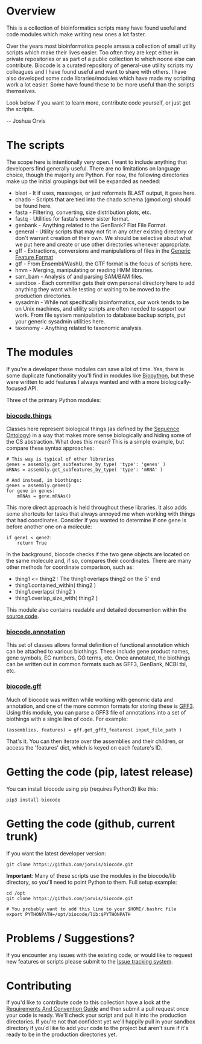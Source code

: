 # Overview

This is a collection of bioinformatics scripts many have found useful and code modules which make writing new ones a lot faster.

Over the years most bioinformatics people amass a collection of small utility scripts 
which make their lives easier. Too often they are kept either in private repositories 
or as part of a public collection to which noone else can contribute. Biocode is a 
curated repository of general-use utility scripts my colleagues and I have found 
useful and want to share with others. I have also developed some code libraries/modules
which have made my scripting work a lot easier. Some have found these to be more
useful than the scripts themselves.

Look below if you want to learn more, contribute code yourself, or just get the 
scripts.

-- Joshua Orvis

# The scripts

The scope here is intentionally very open. I want to include anything that developers 
find generally useful. There are no limitations on language choice, though the majority are Python. For now, the following directories make up the initial groupings but will be expanded as needed:

- blast - It if uses, massages, or just reformats BLAST output, it goes here.
- chado - Scripts that are tied into the chado schema (gmod.org) should be found here.
- fasta - Filtering, converting, size distribution plots, etc.
- fastq - Utilities for fasta's newer sister format.
- genbank - Anything related to the GenBank? Flat File Format.
- general - Utility scripts that may not fit in any other existing directory or don't 
  warrant creation of their own. We should be selective about what we put here and 
  create or use other directories whenever appropriate.
- gff - Extractions, conversions and manipulations of files in the [Generic Feature 
  Format](http://sequenceontology.org/gff3.shtml)
- gtf - From Ensembl/WashU, the GTF format is the focus of scripts here.
- hmm - Merging, manipulating or reading HMM libraries.
- sam_bam - Analysis of and parsing SAM/BAM files.
- sandbox - Each committer gets their own personal directory here to add anything they 
  want while testing or waiting to be moved to the production directories.
- sysadmin - While not specifically bioinformatics, our work tends to be on Unix machines, 
  and utility scripts are often needed to support our work. From file system 
  manipulation to database backup scripts, put your generic sysadmin utilities here.
- taxonomy - Anything related to taxonomic analysis.

# The modules

If you're a developer these modules can save a lot of time.  Yes, there is some duplicate functionality you'll find in modules like [Biopython](http://biopython.org/wiki/Main_Page), but these were written to add features I always wanted and with a more biologically-focused API.  

Three of the primary Python modules:

### [biocode.things](https://github.com/jorvis/biocode/blob/master/lib/biocode/things.py)

Classes here represent biological things (as defined by the [Sequence Ontology](http://sequenceontology.org/)) in a way that makes more sense biologically and hiding some of the CS abstraction.  What does this mean?  This is a simple example, but compare these syntax approaches:

```
# This way is typical of other libraries
genes = assembly.get_subfeatures_by_type( 'type': 'genes' )
mRNAs = assembly.get_subfeatures_by_type( 'type': 'mRNA' )

# And instead, in biothings:
genes = assembly.genes()
for gene in genes:
    mRNAs = gene.mRNAs()
```

This more direct approach is held throughout these libraries.  It also adds some shortcuts for tasks that always annoyed me when working with things that had coordinates.  Consider if you wanted to determine if one gene is before another one on a molecule:

```
if gene1 < gene2:
    return True
```

In the background, biocode checks if the two gene objects are located on the same molecule and, if so, compares their coordinates.  There are many other methods for coordinate comparison, such as:

- thing1 <= thing2 : The thing1 overlaps thing2 on the 5' end
- thing1.contained_within( thing2 )
- thing1.overlaps( thing2 )
- thing1.overlap_size_with( thing2 )

This module also contains readable and detailed documention within the [source code](https://github.com/jorvis/biocode/blob/master/lib/biocode/things.py).

### [biocode.annotation](https://github.com/jorvis/biocode/blob/master/lib/biocode/annotation.py)

This set of classes allows formal definition of functional annotation which can be attached to various biothings.  These include gene product names, gene symbols, EC numbers, GO terms, etc.  Once annotated, the biothings can be written out in common formats such as GFF3, GenBank, NCBI tbl, etc.

### [biocode.gff](https://github.com/jorvis/biocode/blob/master/lib/biocode/gff.py)

Much of biocode was written while working with genomic data and annotation, and one of the more common formats for storing these is [GFF3](http://sequenceontology.org/resources/gff3.html).   Using this module, you can parse a GFF3 file of annotations into a set of biothings with a single line of code.  For example:

```
(assemblies, features) = gff.get_gff3_features( input_file_path )
```

That's it.  You can then iterate over the assemblies and their children, or access the 'features' dict, which is keyed on each feature's ID.


# Getting the code (pip, latest release)

You can install biocode using pip (requires Python3) like this:
```
pip3 install biocode
```

# Getting the code (github, current trunk)

If you want the latest developer version:
```
git clone https://github.com/jorvis/biocode.git
```

**Important**:  Many of these scripts use the modules in the biocode/lib directory, so you'll need to point Python to them.  Full setup example:

```
cd /opt
git clone https://github.com/jorvis/biocode.git

# You probably want to add this line to your $HOME/.bashrc file
export PYTHONPATH=/opt/biocode/lib:$PYTHONPATH
```


# Problems / Suggestions?

If you encounter any issues with the existing code, or would like to request new
features or scripts please submit to the [Issue tracking system](https://github.com/jorvis/biocode/issues).

# Contributing

If you'd like to contribute code to this collection have a look at the [Requirements And Convention Guide](https://github.com/jorvis/biocode/blob/master/RequirementsAndConventionGuide.md) 
and then submit a pull request once your code is ready.  We'll check your script 
and pull it into the production directories.  If you're not that confident yet 
we'll happily pull in your sandbox directory if you'd like to add your code to the 
project but aren't sure if it's ready to be in the production directories yet.


